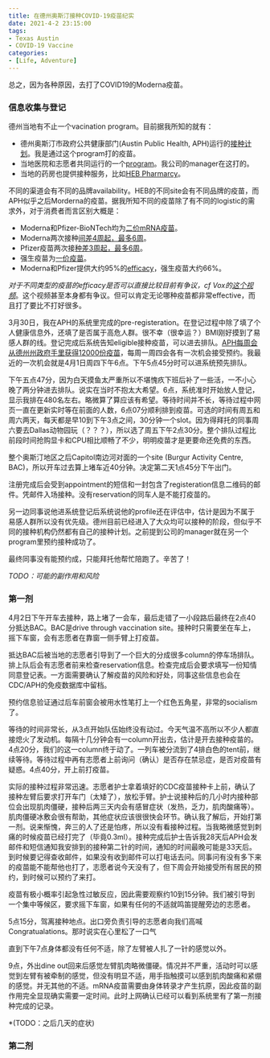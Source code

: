 ```yaml
---
title: 在德州奥斯汀接种COVID-19疫苗纪实
date: 2021-4-2 23:15:00
tags:
- Texas Austin
- COVID-19 Vaccine
categories:
- [Life, Adventure]
---
```


总之，因为各种原因，去打了COVID19的Moderna疫苗。

<!-- More -->

### 信息收集与登记

德州当地有不止一个vacination program。目前据我所知的就有：

- 德州奥斯汀市政府公共健康部门(Austin Public Health, APH)运行的[接种计划](https://www.austintexas.gov/covid19-vaccines)。我是通过这个program打的疫苗。
- 当地医院和志愿者共同运行的一个[program](https://vaccinateaustin.org/)。我公司的manager在这打的。
- 当地的药房也提供接种服务，比如[HEB Pharmarcy](https://vaccine.heb.com/)。

不同的渠道会有不同的品牌availability。HEB的不同site会有不同品牌的疫苗，而APH似乎之后Morderna的疫苗。据我所知不同的疫苗除了有不同的logistic的需求外，对于消费者而言区别大概是：

- Moderna和Pfizer-BioNTech均为[二价mRNA疫苗](https://www.dshs.texas.gov/coronavirus/immunize/vaccine-faqs.aspx)。
- Moderna两次接种[间差4周起，最多6周](https://www.cdc.gov/coronavirus/2019-ncov/vaccines/faq.html)。
- Pfizer疫苗两次接[种差3周起，最多6周](https://www.cdc.gov/coronavirus/2019-ncov/vaccines/faq.html)。
- 强生疫苗为[一价疫苗](https://www.cdc.gov/coronavirus/2019-ncov/vaccines/faq.html)。
- Moderna和Pfizer提供大约95%的[efficacy](https://www.statnews.com/2021/02/02/comparing-the-covid-19-vaccines-developed-by-pfizer-moderna-and-johnson-johnson/)，强生疫苗大约66%。

*对于不同类型的疫苗的efficacy是否可以直接比较目前有争议，cf Vox的[这个视频](https://www.youtube.com/watch?v=K3odScka55A)*。这个视频甚至本身都有争议。但可以肯定无论哪种疫苗都非常effective，而且打了要比不打好很多。

3月30日，我在APH的系统里完成的pre-registeration。在登记过程中除了填了个人健康信息外，还填了是否属于高危人群。很不幸（很幸运？）BMI刚好摸到了易感人群的线。登记完成后系统告知eligible接种疫苗，可以进去排队。[APH每周会从德州州政府手里获得12000份疫苗](https://www.austintexas.gov/news/vaccs-facts-published-march-30-2021)，每周一周四会各有一次机会接受预约。我最近的一次机会就是4月1日周四下午6点。下午5点45分时可以进系统预先排队。

下午五点47分，因为白天摸鱼太严重所以不堪愧疚下班后补了一些活，一不小心晚了两分钟进去排队。说实在当时不抱太大希望。6点，系统准时开始放人登记，显示我排在480名左右。略微算了算应该有希望。等待时间并不长，等待过程中网页一直在更新实时等在前面的人数，6点07分顺利排到疫苗。可选的时间有周五和周六两天，每天都是早10到下午3点之间，30分钟一个slot。因为得拜托的同事周六要去Dallas动物园玩（？？？），所以选了周五下午2点30分。整个排队过程比前段时间抢购显卡和CPU相比顺畅了不少，明明疫苗才是更要命还免费的东西。

整个奥斯汀地区之后Capitol南边河对面的一个site (Burgur Activity Centre, BAC)，所以开车过去算上堵车近40分钟。决定第二天1点45分下午出门。

注册完成后会受到appointment的短信和一封包含了registeration信息二维码的邮件。凭邮件入场接种。没有reservation的同车人是不能打疫苗的。

另一边同事说他进系统登记后系统说他的profile还在评估中，估计是因为不属于易感人群所以没有优先级。德州目前已经进入了大众均可以接种的阶段，但似乎不同的接种机构仍然都有自己的接种计划。之前提到公司的manager就在另一个program里预约接种成功了。

最终同事没有能预约成，只能拜托他帮忙陪跑了。辛苦了！

*TODO：可能的副作用和风险*

### 第一剂

4月2日下午开车去接种，路上堵了一会车，最后走错了一小段路后最终在2点40分抵达BAC。BAC是drive through vaccination site。接种时只需要坐在车上，摇下车窗，会有志愿者在靠窗一侧手臂上打疫苗。

抵达BAC后被当地的志愿者引导到了一个巨大的分成很多column的停车场排队。排上队后会有志愿者前来检查reservation信息。检查完成后会要求填写一份知情同意登记表。一方面需要确认了解疫苗的风险和好处，同事这些信息也会在CDC/APH的免疫数据库中留档。

预约信息验证通过后车前窗会被用水性笔打上一个红色五角星，非常的socialism了。

等待的时间非常长，从3点开始队伍始终没有动过。今天气温不高所以不少人都直接熄火了发动机。每隔十几分钟会有一column开出去，估计是开去接种疫苗的。4点20分，我们的这一column终于动了。一列车被分流到了4排白色的tent前，继续等待。等待过程中再有志愿者上前询问（确认）是否存在禁忌症，是否对疫苗有疑惑。4点40分，开上前打疫苗。

实际的接种过程非常迅速。志愿者护士拿着填好的CDC疫苗接种卡上前，确认了接种左臂后要求打开车门（太矮了），放松手臂。护士说接种后的几小时内接种部位会出现肌肉僵硬，接种后两三天内会有感冒症状（发热，乏力，肌肉酸痛等）。肌肉僵硬冰敷会很有帮助，其他症状应该很很快会环节。确认我了解后，开始打第一剂。说来惭愧，奔三的人了还是怕疼，所以没有看接种过程。当我略微感觉到刺痛的时候疫苗已经打完了（毕竟0.3ml）。接种完成后护士告诉我28天后APH会发邮件和短信通知我安排到的接种第二针的时间，通知的时间最晚可能是33天后。到时候要记得查收邮件，如果没有收到邮件可以打电话去问。同事问有没有多下来的疫苗能不能帮他也打了，志愿者说今天没有了，但下周会开始接受所有居民的预约，到时候可以预约了来打。

疫苗有极小概率引起急性过敏反应，因此需要观察约10到15分钟。我们被引导到一个集中等候区，要求摇下车窗，如果有任何的不适就鸣笛提醒旁边的志愿者。

5点15分，驾离接种地点。出口旁负责引导的志愿者向我们高喊Congratualations。那时说实在心里松了一口气

直到下午7点身体都没有任何不适，除了左臂被人扎了一针的感觉以外。

9点，外出dine out回来后感觉左臂肌肉略微僵硬。情况并不严重，活动时可以感觉到左臂有被牵制的感觉，但没有明显不适，用手指触摸可以感到肌肉酸痛和紧绷的感觉。并无其他的不适。mRNA疫苗需要由身体转录才产生抗原，因此疫苗的副作用完全显现确实需要一定时间。此时上网确认已经可以看到系统里有了第一剂接种完成的记录。

*(TODO：之后几天的症状)

### 第二剂